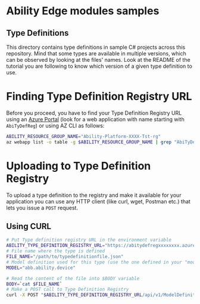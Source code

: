# Ability Edge modules samples

## Type Definitions

This directory contains type definitions in sample C# projects across this repository. Mind that some types are available in multiple versions, which can be observed by looking at the files' names. Look at the README of the tutorial you are following to know which version of a given type definition to use.

# Finding Type Definition Registry URL

Before you proceed, you have to find your Type Definition Registry URL using an [Azure Portal](https://portal.azure.com) (look for a web application with name starting with `AbiTyDefReg`) or using AZ CLI as follows:
```bash
ABILITY_RESOURCE_GROUP_NAME="Ability-Platform-XXXX-Tst-rg"
az webapp list -o table -g $ABILITY_RESOURCE_GROUP_NAME | grep "AbiTyDefReg"
```

# Uploading to Type Definition Registry

To upload a type definition to the registry and make it available for your application you can use any HTTP client (like curl, wget, Postman etc.) that lets you issue a `POST` request.

## Using CURL

```bash
# Put Type definition registry URL in the environment variable
ABILITY_TYPE_DEFINITION_REGISTRY_URL="https://abitydefregxxxxxxxx.azurewebsites.net"
# File name where the type is defined
FILE_NAME="/path/to/typedefinitionfile.json"
# Model definition used for this type (use the one defined in your "model" field)
MODEL="abb.ability.device"

# Read the content of the file into $BODY variable
BODY=`cat $FILE_NAME`
# Make a POST call to Type Definition Registry
curl -X POST "$ABILITY_TYPE_DEFINITION_REGISTRY_URL/api/v1/ModelDefinitions/$MODEL/types" -H "accept: application/json" -H "Content-Type: application/json-patch+json" -d "$BODY"
 ```